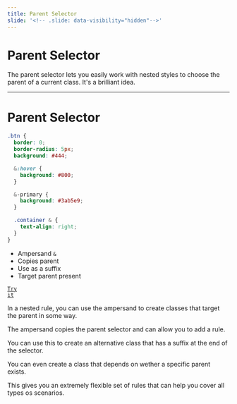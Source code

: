 ```yaml
---
title: Parent Selector
slide: '<!-- .slide: data-visibility="hidden"-->'
---
```


<!-- .slide: data-state="layout-title" class="bg-dark"-->

# Parent Selector

> >

The parent selector lets you easily work with nested styles to choose the parent of a current class. It's a brilliant idea.

---

# Parent Selector

```scss
.btn {
  border: 0;
  border-radius: 5px;
  background: #444;

  &:hover {
    background: #800;
  }

  &-primary {
    background: #3ab5e9;
  }

  .container & {
    text-align: right;
  }
}
```

- Ampersand `&`
- Copies parent
- Use as a suffix
- Target parent present

<a href="https://codepen.io/planetoftheweb/pen/JjrqpBV?editors=1100" target="_blank"><code class="code-royal">Try it</code></a>

> >

In a nested rule, you can use the ampersand to create classes that target the parent in some way.

The ampersand copies the parent selector and can allow you to add a rule.

You can use this to create an alternative class that has a suffix at the end of the selector.

You can even create a class that depends on wether a specific parent exists.

This gives you an extremely flexible set of rules that can help you cover all types os scenarios.

